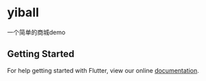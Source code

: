# yiball

一个简单的商城demo

## Getting Started

For help getting started with Flutter, view our online
[documentation](https://flutter.io/).
